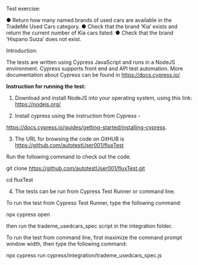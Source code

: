 Test exercise:

● Return how many named brands of used cars are available in the TradeMe Used Cars category.
● Check that the brand ‘Kia’ exists and return the current number of Kia cars listed.
● Check that the brand ‘Hispano Suiza’ does not exist.

Introduction:

The tests are written using Cypress JavaScript and runs in a NodeJS environment. Cypress supports front end and API test automation. More documentation about Cypress can be found in https://docs.cypress.io/.

**Instruction for running the test:**

1) Download and install NodeJS into your operating system, using this link: https://nodejs.org/



2) Install cypress using the instruction from Cypress - 

 https://docs.cypress.io/guides/getting-started/installing-cypress.



3) The URL for browsing the code on GitHUB is https://github.com/autotestUser001/fluxTest

Run the following command to check out the code.

git clone https://github.com/autotestUser001/fluxTest.git

cd fluxTest



4) The tests can be run from Cypress Test Runner or command line.

To run the test from Cypress Test Runner, type the following command:

npx cypress open 

then run the trademe_usedcars_spec script in the integration folder.

To run the test from command line, first maximize the command prompt window width, then type the following command:

npx cypress run cypress/integration/trademe_usedcars_spec.js

